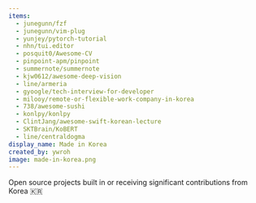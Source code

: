 ```yaml
---
items:
  - junegunn/fzf
  - junegunn/vim-plug
  - yunjey/pytorch-tutorial
  - nhn/tui.editor
  - posquit0/Awesome-CV
  - pinpoint-apm/pinpoint
  - summernote/summernote
  - kjw0612/awesome-deep-vision
  - line/armeria
  - gyoogle/tech-interview-for-developer
  - milooy/remote-or-flexible-work-company-in-korea
  - 738/awesome-sushi
  - konlpy/konlpy
  - ClintJang/awesome-swift-korean-lecture
  - SKTBrain/KoBERT
  - line/centraldogma
display_name: Made in Korea
created_by: ywroh
image: made-in-korea.png
---
```


Open source projects built in or receiving significant contributions from Korea :kr:
